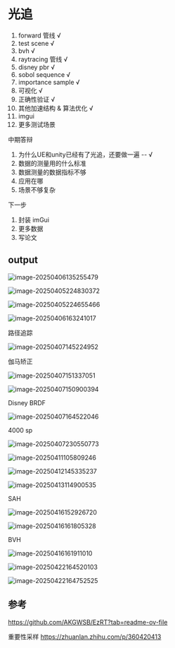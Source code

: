 # 光追

1. forward 管线 √
2. test scene √
3. bvh √
4. raytracing 管线 √
5. disney pbr √
6. sobol sequence √
7. importance sample √
8. 可视化 √
9. 正确性验证 √
10. 其他加速结构 & 算法优化 √
11. imgui
12. 更多测试场景



中期答辩

1. 为什么UE和unity已经有了光追，还要做一遍 -- √
2. 数据的测量用的什么标准
3. 数据测量的数据指标不够
4. 应用在哪
5. 场景不够复杂



下一步

1. 封装 imGui
2. 更多数据
3. 写论文





## output



![image-20250406135255479](img/image-20250406135255479.png)



![image-20250405224830372](img/image-20250405224830372.png)



![image-20250405224655466](img/image-20250405224655466.png)





![image-20250406163241017](img/image-20250406163241017.png)



路径追踪

![image-20250407145224952](img/image-20250407145224952.png)



伽马矫正

![image-20250407151337051](img/image-20250407151337051.png)

![image-20250407150900394](img/image-20250407150900394.png)



Disney BRDF

![image-20250407164522046](/img/sphere.png)



4000 sp

![image-20250407230550773](img/image-20250407230550773.png)





![image-20250411105809246](img/image-20250411105809246.png)





![image-20250412145335237](img/image-20250412145335237.png)



![image-20250413114900535](img/image-20250413114900535.png)









SAH

![image-20250416152926720](img/image-20250416152926720.png)





![image-20250416161805328](img/image-20250416161805328.png)



BVH

![image-20250416161911010](img/image-20250416161911010.png)





![image-20250422164520103](img/image-20250422164520103.png)



![image-20250422164752525](img/image-20250422164752525.png)



## 参考

https://github.com/AKGWSB/EzRT?tab=readme-ov-file

重要性采样  https://zhuanlan.zhihu.com/p/360420413